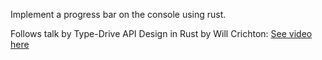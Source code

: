 Implement a progress bar on the console using rust. 

Follows talk by Type-Drive API Design in Rust by Will Crichton:
<a href = 'https://www.youtube.com/watch?v=bnnacleqg6k'>See video here</a>
